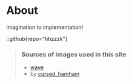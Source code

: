 # About
imagination to implementation!

::github{repo="hhzzzk"}

> ### Sources of images used in this site
> - [wave](https://jooinn.com/bird39s-eye-view-of-sea.html)
> - by [cursed_hamham](https://x.com/cursed_hamham)